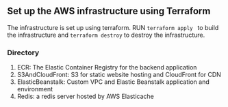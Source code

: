 ## Set up the AWS infrastructure using Terraform

The infrastructure is set up using terraform. RUN ```terraform apply ``` to build the infrastructure and ```terraform destroy``` to destroy the infrastructure.

### Directory

1. ECR: The Elastic Container Registry for the backend application
2. S3AndCloudFront: S3 for static website hosting and CloudFront for CDN
3. ElasticBeanstalk: Custom VPC and Elastic Beanstalk application and environment
4. Redis: a redis server hosted by AWS Elasticache